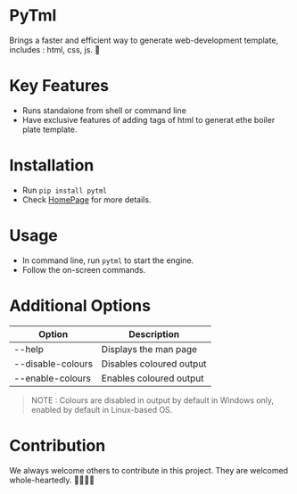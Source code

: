 # PyTml
Brings a faster and efficient way to generate web-development template, includes : html, css, js. 🧠

# Key Features
- Runs standalone from shell or command line
- Have exclusive features of adding tags of html to generat ethe boiler plate template.

# Installation
- Run `pip install pytml`
- Check [HomePage](https://github.com/SoumadeepChoudhury/pytml) for more details.
# Usage
- In command line, run `pytml` to start the engine.
- Follow the on-screen commands.

# Additional Options

|Option|Description|
|---|---|
|--help|Displays the man page|
|--disable-colours|Disables coloured output|
|--enable-colours|Enables coloured output|

> NOTE : Colours are disabled in output by default in Windows only, enabled by default in Linux-based OS.

# Contribution
We always welcome others to contribute in this project. They are welcomed whole-heartedly. 🎉🎉🥳🥳
